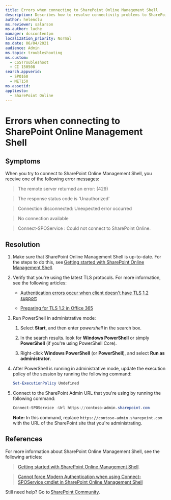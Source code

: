 ```yaml
---
title: Errors when connecting to SharePoint Online Management Shell
description: Describes how to resolve connectivity problems to SharePoint Online Management Shell.
author: helenclu
ms.reviewer: salarson
ms.author: luche
manager: dcscontentpm
localization_priority: Normal
ms.date: 06/04/2021
audience: Admin
ms.topic: troubleshooting
ms.custom: 
  - CSSTroubleshoot
  - CI 150508
search.appverid: 
  - SPO160
  - MET150
ms.assetid: 
appliesto: 
  - SharePoint Online
---
```


# Errors when connecting to SharePoint Online Management Shell

## Symptoms

When you try to connect to SharePoint Online Management Shell, you receive one of the following error messages:

> The remote server returned an error: (429)

> The response status code is 'Unauthorized'

> Connection disconnected: Unexpected error occurred

> No connection available

> Connect-SPOService : Could not connect to SharePoint Online.

## Resolution

1. Make sure that SharePoint Online Management Shell is up-to-date. For the steps to do this, see [Getting started with SharePoint Online Management Shell](/powershell/sharepoint/sharepoint-online/connect-sharepoint-online).

1. Verify that you're using the latest TLS protocols. For more information, see the following articles:

    - [Authentication errors occur when client doesn't have TLS 1.2 support](./authentication-errors-tls12-support.md)

    - [Preparing for TLS 1.2 in Office 365](/microsoft-365/compliance/prepare-tls-1.2-in-office-365)

1. Run PowerShell in administrative mode:

    1. Select **Start**, and then enter *powershell* in the search box.

    1. In the search results. look for **Windows PowerShell** or simply **PowerShell** (if you're using PowerShell Core).

    1. Right-click **Windows PowerShell** (or **PowerShell**), and select **Run as administrator**.

1. After PowerShell is running in administrative mode, update the execution policy of the session by running the following command:

    ```powershell
    Set-ExecutionPolicy Undefined
    ```

1. Connect to the SharePoint Admin URL that you're using by running the following command: 

    ```powershell
    Connect-SPOService -Url https://contoso-admin.sharepoint.com  
    ```
    **Note:** In this command, replace `https://contoso-admin.sharepoint.com` with the URL of the SharePoint site that you're administrating.

## References

For more information about SharePoint Online Management Shell, see the following articles:

> [Getting started with SharePoint Online Management Shell](/powershell/sharepoint/sharepoint-online/connect-sharepoint-online).

> [Cannot force Modern Authentication when using Connect-SPOService cmdlet in SharePoint Online Management Shell](..\security\cannot-force-modern-authentication.md)

Still need help? Go to [SharePoint Community](https://techcommunity.microsoft.com/t5/sharepoint/ct-p/SharePoint).
